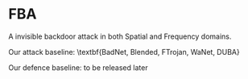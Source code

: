 # FBA

A invisible backdoor attack in both Spatial and Frequency domains.

Our attack baseline: \textbf{BadNet, Blended, FTrojan, WaNet, DUBA}

Our defence baseline: to be released later